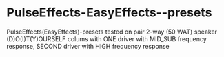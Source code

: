 # PulseEffects-EasyEffects--presets
PulseEffects(EasyEffects)-presets
tested on pair 2-way (50 WAT) speaker (D)O(I)T(Y)OURSELF colums with 
ONE driver with  MID_SUB frequency response, SECOND driver with HIGH frequency response
